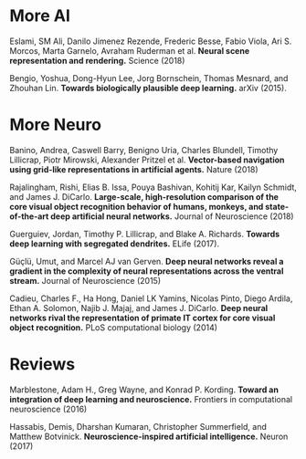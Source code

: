 # More AI
Eslami, SM Ali, Danilo Jimenez Rezende, Frederic Besse, Fabio Viola, Ari S. Morcos, Marta Garnelo, Avraham Ruderman et al. **Neural scene representation and rendering.** Science (2018)

Bengio, Yoshua, Dong-Hyun Lee, Jorg Bornschein, Thomas Mesnard, and Zhouhan Lin. **Towards biologically plausible deep learning.** arXiv (2015).

# More Neuro
Banino, Andrea, Caswell Barry, Benigno Uria, Charles Blundell, Timothy Lillicrap, Piotr Mirowski, Alexander Pritzel et al. **Vector-based navigation using grid-like representations in artificial agents.** Nature (2018)

Rajalingham, Rishi, Elias B. Issa, Pouya Bashivan, Kohitij Kar, Kailyn Schmidt, and James J. DiCarlo. **Large-scale, high-resolution comparison of the core visual object recognition behavior of humans, monkeys, and state-of-the-art deep artificial neural networks.** Journal of Neuroscience (2018)

Guerguiev, Jordan, Timothy P. Lillicrap, and Blake A. Richards. **Towards deep learning with segregated dendrites.** ELife (2017).

Güçlü, Umut, and Marcel AJ van Gerven. **Deep neural networks reveal a gradient in the complexity of neural representations across the ventral stream.** Journal of Neuroscience (2015)

Cadieu, Charles F., Ha Hong, Daniel LK Yamins, Nicolas Pinto, Diego Ardila, Ethan A. Solomon, Najib J. Majaj, and James J. DiCarlo. **Deep neural networks rival the representation of primate IT cortex for core visual object recognition.** PLoS computational biology (2014)



# Reviews

Marblestone, Adam H., Greg Wayne, and Konrad P. Kording. **Toward an integration of deep learning and neuroscience.** Frontiers in computational neuroscience (2016)

Hassabis, Demis, Dharshan Kumaran, Christopher Summerfield, and Matthew Botvinick. **Neuroscience-inspired artificial intelligence.** Neuron (2017)

